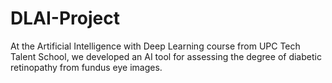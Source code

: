 # DLAI-Project
At the Artificial Intelligence with Deep Learning course from UPC Tech Talent School, we developed an AI tool for assessing the degree of diabetic retinopathy from fundus eye images.
